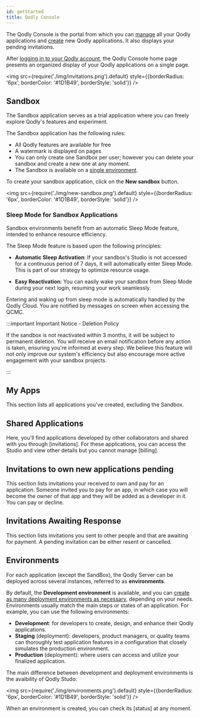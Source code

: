 ```yaml
---
id: getStarted
title: Qodly Console
---
```




The Qodly Console is the portal from which you can [manage](application-management.md) all your Qodly applications and [create](creating-apps.md) new Qodly applications. It also displays your pending invitations.

After [logging in to your Qodly account](../concepts/quickstart.md), the Qodly Console home page presents an organized display of your Qodly applications on a single page.

<img src={require('./img/invitations.png').default} style={{borderRadius: '6px', borderColor: '#1D1B49', borderStyle: 'solid'}} />


## Sandbox

The Sandbox application serves as a trial application where you can freely explore Qodly's features and experiment. 

The Sandbox application has the following rules:

- All Qodly features are available for free
- A watermark is displayed on pages
- You can only create one Sandbox per user; however you can delete your sandbox and create a new one at any moment. 
- The Sandbox is available on a [single environment](#environments). 

To create your sandbox application, click on the **New sandbox** button. 

<img src={require('./img/new-sandbox.png').default} style={{borderRadius: '6px', borderColor: '#1D1B49', borderStyle: 'solid'}} />



### Sleep Mode for Sandbox Applications

Sandbox environments benefit from an automatic Sleep Mode feature, intended to enhance resource efficiency. 

The Sleep Mode feature is based upon the following principles:

- **Automatic Sleep Activation**: If your sandbox's Studio is not accessed for a continuous period of 7 days, it will automatically enter Sleep Mode. This is part of our strategy to optimize resource usage.

- **Easy Reactivation**: You can easily wake your sandbox from Sleep Mode during your next login, resuming your work seamlessly.

Entering and waking up from sleep mode is automatically handled by the Qodly Cloud. You are notified by messages on screen when accessing the QCMC.

:::important Important Notice - Deletion Policy

If the sandbox is not reactivated within 3 months, it will be subject to permanent deletion.
You will receive an email notification before any action is taken, ensuring you're informed at every step.
We believe this feature will not only improve our system's efficiency but also encourage more active engagement with your sandbox projects.

:::


## My Apps

This section lists all applications you've created, excluding the Sandbox. 


## Shared Applications

Here, you'll find applications developed by other collaborators and shared with you through [invitations]. For these applications, you can access the Studio and view other details but you cannot manage [billing]. 


## Invitations to own new applications pending

This section lists invitations your received to own and pay for an application. Someone invited you to pay for an app, in which case you will become the owner of that app and they will be added as a developer in it. You can pay or decline.

## Invitations Awaiting Response

This section lists invitations you sent to other people and that are awaiting for payment. A pending invitation can be either resent or cancelled.


## Environments

For each application (except the SandBox), the Qodly Server can be deployed across several instances, referred to as **environments**. 

By default, the **Development environment** is available, and you can [create as many deployment environments as necessary](creating-apps.md#add-environment), depending on your needs. Environments usually match the main steps or states of an application. For example, you can use the following environments: 

- **Development**: for developers to create, design, and enhance their Qodly applications.
- **Staging** (deployment): developers, product managers, or quality teams can thoroughly test application features in a configuration that closely simulates the production environment.
- **Production** (deployment): where users can access and utilize your finalized application.

The main difference between development and deployment environments is the avaibility of Qodly Studo:

<img src={require('./img/environments.png').default} style={{borderRadius: '6px', borderColor: '#1D1B49', borderStyle: 'solid'}} />


When an environment is created, you can check its [status] at any moment.  



